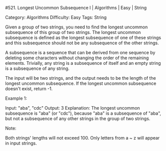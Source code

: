 #521. Longest Uncommon Subsequence I  | Algorithms | Easy | String

Category: Algorithms
Difficulty: Easy
Tags: String


Given a group of two strings, you need to find the longest uncommon subsequence of this group of two strings.
The longest uncommon subsequence is defined as the longest subsequence of one of these strings and this subsequence should not be any subsequence of the other strings.



A subsequence is a sequence that can be derived from one sequence by deleting some characters without changing the order of the remaining elements. Trivially, any string is a subsequence of itself and an empty string is a subsequence of any string.



The input will be two strings, and the output needs to be the length of the longest uncommon subsequence. If the longest uncommon subsequence doesn't exist, return -1.


Example 1:

Input: "aba", "cdc"
Output: 3
Explanation: The longest uncommon subsequence is "aba" (or "cdc"), because "aba" is a subsequence of "aba", but not a subsequence of any other strings in the group of two strings. 



Note:

Both strings' lengths will not exceed 100.
Only letters from a ~ z will appear in input strings. 


